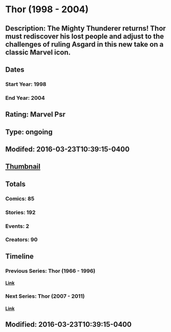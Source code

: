 # Thor (1998 - 2004)
## Description: The Mighty Thunderer returns! Thor must rediscover his lost people and adjust to the challenges of ruling Asgard in this new take on a classic Marvel icon.
## Dates
### Start Year: 1998
### End Year: 2004
## Rating: Marvel Psr
## Type: ongoing
## Modifed: 2016-03-23T10:39:15-0400
## [Thumbnail](http://i.annihil.us/u/prod/marvel/i/mg/6/70/56f2aa61318e9.jpg)
## Totals
### Comics: 85
### Stories: 192
### Events: 2
### Creators: 90
## Timeline
### Previous Series: Thor (1966 - 1996)
#### [Link](http://gateway.marvel.com/v1/public/series/2083)
### Next Series: Thor (2007 - 2011)
#### [Link](http://gateway.marvel.com/v1/public/series/2473)
## Modified: 2016-03-23T10:39:15-0400
